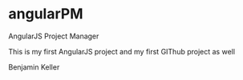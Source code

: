 # angularPM
AngularJS Project Manager

This is my first AngularJS project and my first GIThub project as well

Benjamin Keller
